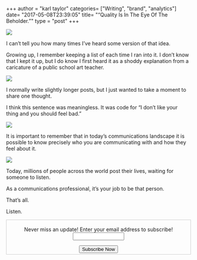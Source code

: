+++
author = "karl taylor"
categories= ["Writing", "brand", "analytics"]
date= "2017-05-08T23:39:05"
title= "“Quality Is In The Eye Of The Beholder.”"
type = "post"
+++

  ![](https://raw.githubusercontent.com/karljtaylor/kjt/blog/content/assets/1*jiuAAF9BDEIcMQQryew7bw.png)  


 I can’t tell you how many times I’ve heard some version of that idea.

 Growing up, I remember keeping a list of each time I ran into it. I don’t know that I kept it up, but I do know I first heard it as a shoddy explanation from a caricature of a public school art teacher.

  ![](https://raw.githubusercontent.com/karljtaylor/kjt/blog/content/assets/1*V4OVxYLgQLv65bfGWV69tQ.jpeg)  


 I normally write slightly longer posts, but I just wanted to take a moment to share one thought.

 I think this sentence was meaningless. It was code for “I don’t like your thing and you should feel bad.”

  ![](https://raw.githubusercontent.com/karljtaylor/kjt/blog/content/assets/1*0EoCpgR0mVM5y2Elkqvm9A.jpeg)  


 It is important to remember that in today’s communications landscape it is possible to know precisely who you are communicating with and how they feel about it.

  ![](https://raw.githubusercontent.com/karljtaylor/kjt/blog/content/assets/1*Uz791wlcLHQALplYxXhUCA.jpeg)  


 Today, millions of people across the world post their lives, waiting for someone to listen.

 As a communications professional, it’s your job to be that person.

 That’s all.

 Listen.


   <form style="border:1px solid #ccc;padding:3px;text-align: center;" action="https://tinyletter.com/karljtaylor" method="post" target="popupwindow" onsubmit="window.open('https://tinyletter.com/karljtaylor', 'popupwindow', 'scrollbars=yes,width=800,height=600');return true" _lpchecked="1">
    <p style="
     display: flex;
     align-items: center;
     flex-direction: column;
 "><label for="tlemail">Never miss an update! Enter your email address to subscribe!</label>
      <input type="text" name="email" id="tlemail" style="
     width: 140px;
 "></p>
    <input type="hidden" value="1" name="embed"><input type="submit" value="Subscribe Now">
 </form>
